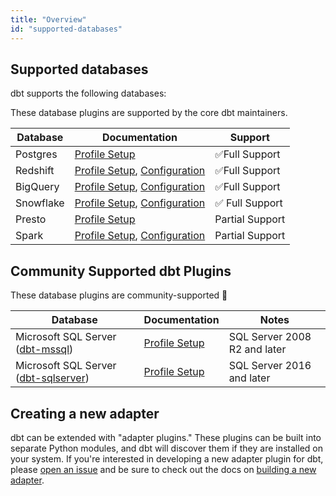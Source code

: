 ```yaml
---
title: "Overview"
id: "supported-databases"
---
```


## Supported databases

dbt supports the following databases:

These database plugins are supported by the core dbt maintainers.

| Database | Documentation | Support |
| -------- | ------------- | ------- |
| Postgres | [Profile Setup](profile-postgres) | ✅Full Support |
| Redshift | [Profile Setup](profile-redshift), [Configuration](redshift-configs) | ✅Full Support |
| BigQuery | [Profile Setup](profile-bigquery), [Configuration](bigquery-configs) | ✅Full Support |
| Snowflake | [Profile Setup](profile-snowflake), [Configuration](snowflake-configs) | ✅ Full Support |
| Presto | [Profile Setup](profile-presto) | Partial Support |
| Spark | [Profile Setup](profile-spark), [Configuration](spark-configs) | Partial Support |

##  Community Supported dbt Plugins

These database plugins are community-supported 🌱

| Database | Documentation | Notes |
| -------- | ------------- | ----- |
| Microsoft SQL Server ([dbt-mssql](https://github.com/jacobm001/dbt-mssql)) | [Profile Setup](profile-mssql) | SQL Server 2008 R2 and later |
| Microsoft SQL Server ([dbt-sqlserver](https://github.com/mikaelene/dbt-sqlserver)) | [Profile Setup](profile-mssql) | SQL Server 2016 and later |

## Creating a new adapter

dbt can be extended with "adapter plugins." These plugins can be built into separate Python modules, and dbt will discover them if they are installed on your system. If you're interested in developing a new adapter plugin for dbt, please [open an issue](https://github.com/fishtown-analytics/dbt/issues/new) and be sure to check out the docs on [building a new adapter](building-a-new-adapter).
